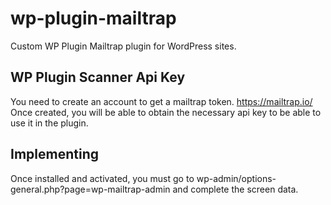 # wp-plugin-mailtrap
Custom WP Plugin Mailtrap plugin for WordPress sites.

## WP Plugin Scanner Api Key
You need to create an account to get a mailtrap token. https://mailtrap.io/
Once created, you will be able to obtain the necessary api key to be able to use it in the plugin.

## Implementing
Once installed and activated, you must go to wp-admin/options-general.php?page=wp-mailtrap-admin and complete the screen data.
